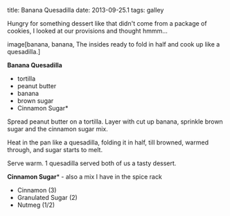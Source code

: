 title: Banana Quesadilla
date: 2013-09-25.1
tags: galley

Hungry for something dessert like that didn't come from a package of cookies, I looked at
our provisions and thought hmmm... 

image[banana, banana, The insides ready to fold in half and cook up like a quesadilla.]

__Banana Quesadilla__

* tortilla
* peanut butter
* banana
* brown sugar
* Cinnamon Sugar*

Spread peanut butter on a tortilla.  Layer with cut up banana, sprinkle brown sugar and 
the cinnamon sugar mix.

Heat in the pan like a quesadilla, folding it in half, till browned, warmed through, and sugar starts to melt.

Serve warm.  1 quesadilla served both of us a tasty dessert.



__Cinnamon Sugar__* - also a mix I have in the spice rack

* Cinnamon (3)
* Granulated Sugar (2)
* Nutmeg (1/2) 